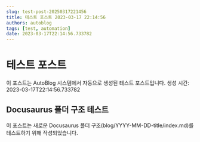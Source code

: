 ```yaml
---
slug: test-post-20250317221456
title: 테스트 포스트 2023-03-17 22:14:56
authors: autoblog
tags: [test, automation]
date: 2023-03-17T22:14:56.733782
---
```


# 테스트 포스트

이 포스트는 AutoBlog 시스템에서 자동으로 생성된 테스트 포스트입니다.
생성 시간: 2023-03-17T22:14:56.733782

## Docusaurus 폴더 구조 테스트

이 포스트는 새로운 Docusaurus 폴더 구조(blog/YYYY-MM-DD-title/index.md)를 테스트하기 위해 작성되었습니다.

